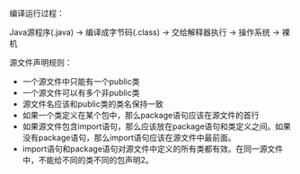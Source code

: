 编译运行过程：

Java源程序(.java) -> 编译成字节码(.class) -> 交给解释器执行 -> 操作系统 -> 裸机

源文件声明规则：

- 一个源文件中只能有一个public类
- 一个源文件可以有多个非public类
- 源文件名应该和public类的类名保持一致
- 如果一个类定义在某个包中，那么package语句应该在源文件的首行
- 如果源文件包含import语句，那么应该放在package语句和类定义之间。如果没有package语句，那么import语句应该在源文件中最前面。
- import语句和package语句对源文件中定义的所有类都有效。在同一源文件中，不能给不同的类不同的包声明2。
